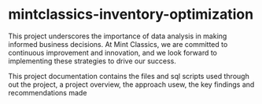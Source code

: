 # mintclassics-inventory-optimization
This project underscores the importance of data analysis in making informed business decisions. At Mint Classics, we are committed to continuous improvement and innovation, and we look forward to implementing these strategies to drive our success.

This project documentation contains the files and sql scripts used through out the project, a project overview, the approach usew, the key findings and recommendations made

